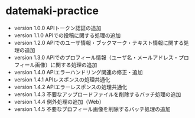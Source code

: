 # datemaki-practice
- version 1.0.0 APIトークン認証の追加
- version 1.1.0 APIでの投稿に関する処理の追加
- version 1.2.0 APIでのユーザ情報・ブックマーク・テキスト情報に関する処理の追加
- version 1.3.0 APIでのプロフィール情報（ユーザ名・メールアドレス・プロフィール画像）に関する処理の追加
- version 1.4.0 APIエラーハンドリング関連の修正・追加
- version 1.4.1 APIレスポンスの処理共通化
- version 1.4.2 APIエラーレスポンスの処理共通化
- version 1.4.3 不要なアップロードファイルを削除するバッチ処理の追加
- version 1.4.4 例外処理の追加（Web）
- version 1.4.5 不要なプロフィール画像を削除するバッチ処理の追加
